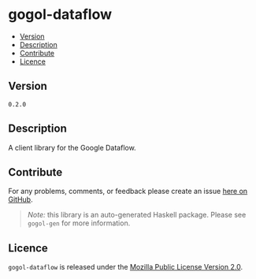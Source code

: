 # gogol-dataflow

* [Version](#version)
* [Description](#description)
* [Contribute](#contribute)
* [Licence](#licence)


## Version

`0.2.0`


## Description

A client library for the Google Dataflow.


## Contribute

For any problems, comments, or feedback please create an issue [here on GitHub](https://github.com/brendanhay/gogol/issues).

> _Note:_ this library is an auto-generated Haskell package. Please see `gogol-gen` for more information.


## Licence

`gogol-dataflow` is released under the [Mozilla Public License Version 2.0](http://www.mozilla.org/MPL/).
